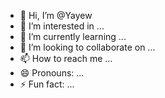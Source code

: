 - 👋 Hi, I’m @Yayew
- 👀 I’m interested in ...
- 🌱 I’m currently learning ...
- 💞️ I’m looking to collaborate on ...
- 📫 How to reach me ...
- 😄 Pronouns: ...
- ⚡ Fun fact: ...

<!---
Yayew/Yayew is a ✨ special ✨ repository because its `README.md` (this file) appears on your GitHub profile.
You can click the Preview link to take a look at your changes.
--->
